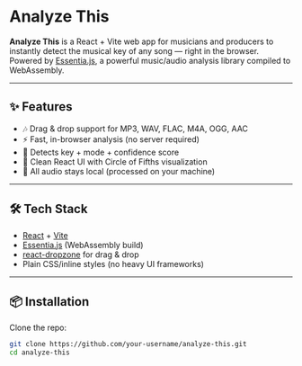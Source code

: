 # Analyze This 

**Analyze This** is a React + Vite web app for musicians and producers to instantly detect the musical key of any song — right in the browser.  
Powered by [Essentia.js](https://essentia.upf.edu/), a powerful music/audio analysis library compiled to WebAssembly.  

---

## ✨ Features
- 🎶 Drag & drop support for MP3, WAV, FLAC, M4A, OGG, AAC
- ⚡ Fast, in-browser analysis (no server required)
- 🔑 Detects key + mode + confidence score
- 🎨 Clean React UI with Circle of Fifths visualization
- 🔐 All audio stays local (processed on your machine)

---

## 🛠️ Tech Stack
- [React](https://react.dev/) + [Vite](https://vitejs.dev/)  
- [Essentia.js](https://essentia.upf.edu/documentation/essentiajs/) (WebAssembly build)  
- [react-dropzone](https://react-dropzone.js.org/) for drag & drop  
- Plain CSS/inline styles (no heavy UI frameworks)

---

## 📦 Installation

Clone the repo:
```bash
git clone https://github.com/your-username/analyze-this.git
cd analyze-this

